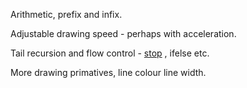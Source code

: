 Arithmetic, prefix and infix.

Adjustable drawing speed - perhaps with acceleration.

Tail recursion and flow control - [stop](stop.md) , ifelse etc.

More drawing primatives, line colour line width.
